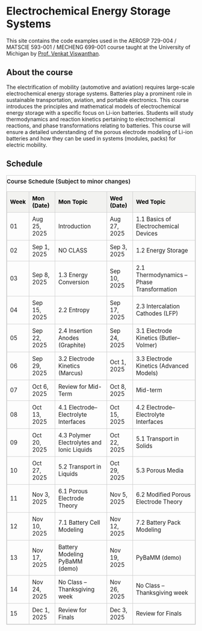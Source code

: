 # Electrochemical Energy Storage Systems

This site contains the code examples used in the AEROSP 729-004 / MATSCIE 593-001 / MECHENG 699-001 course taught at the University of Michigan by [Prof. Venkat Viswanthan](https://eeg.engin.umich.edu/).

## About the course

The electrification of mobility (automotive and aviation) requires large-scale electrochemical energy storage systems.  Batteries play a prominent role in sustainable transportation, aviation, and portable electronics.  This course introduces the principles and mathematical models of electrochemical energy storage with a specific focus on Li-ion batteries. Students will study thermodynamics and reaction kinetics pertaining to electrochemical reactions, and phase transformations relating to batteries. This course will ensure a detailed understanding of the porous electrode modeling of Li-ion batteries and how they can be used in systems (modules, packs) for electric mobility.

## Schedule
<style>
/* Self-contained styles for this page only */
.schedule-table {
  width: 100%;
  border-collapse: collapse;
  font-size: 0.95rem;
}
.schedule-table, .schedule-table th, .schedule-table td {
  border: 1px solid #ccc;
}
.schedule-table th, .schedule-table td {
  padding: 8px;
  text-align: left;
}

/* Light mode header: extremely light gray */
.schedule-table thead tr {
  background: #f2f2f0;   /* almost white */
  color: #000;           /* black text */
}

<!-- /* Row striping */ -->
<!-- .schedule-table tbody tr:nth-child(even) { -->
<!--   background: #fafafa;   /* super light gray for even rows */ -->
<!-- } -->

<!-- /* Dark mode tweaks */ -->
<!-- @media (prefers-color-scheme: dark) { -->
<!--   .schedule-table, .schedule-table th, .schedule-table td { border-color: #555; } -->
<!--   .schedule-table tbody tr:nth-child(even) { background: #2a2a2a; } -->
<!--   .schedule-table thead tr { background: #444; color: #fff; } -->
}
</style>

<table class="schedule-table">
  <caption style="caption-side: top; text-align: left; font-weight: 600; padding: 6px 0;">
    Course Schedule (Subject to minor changes)
  </caption>
  <thead>
    <tr>
      <th scope="col">Week</th>
      <th scope="col">Mon (Date)</th>
      <th scope="col">Mon Topic</th>
      <th scope="col">Wed (Date)</th>
      <th scope="col">Wed Topic</th>
    </tr>
  </thead>
  <tbody>
    <tr>
      <td>01</td>
      <td>Aug 25, 2025</td>
      <td>Introduction</td>
      <td>Aug 27, 2025</td>
      <td>1.1 Basics of Electrochemical Devices</td>
    </tr>
    <tr>
      <td>02</td>
      <td>Sep 1, 2025</td>
      <td>NO CLASS</td>
      <td>Sep 3, 2025</td>
      <td>1.2 Energy Storage</td>
    </tr>
    <tr>
      <td>03</td>
      <td>Sep 8, 2025</td>
      <td>1.3 Energy Conversion</td>
      <td>Sep 10, 2025</td>
      <td>2.1 Thermodynamics – Phase Transformation</td>
    </tr>
    <tr>
      <td>04</td>
      <td>Sep 15, 2025</td>
      <td>2.2 Entropy</td>
      <td>Sep 17, 2025</td>
      <td>2.3 Intercalation Cathodes (LFP)</td>
    </tr>
    <tr>
      <td>05</td>
      <td>Sep 22, 2025</td>
      <td>2.4 Insertion Anodes (Graphite)</td>
      <td>Sep 24, 2025</td>
      <td>3.1 Electrode Kinetics (Butler–Volmer)</td>
    </tr>
    <tr>
      <td>06</td>
      <td>Sep 29, 2025</td>
      <td>3.2 Electrode Kinetics (Marcus)</td>
      <td>Oct 1, 2025</td>
      <td>3.3 Electrode Kinetics (Advanced Models)</td>
    </tr>
    <tr>
      <td>07</td>
      <td>Oct 6, 2025</td>
      <td>Review for Mid-Term</td>
      <td>Oct 8, 2025</td>
      <td>Mid-term</td>
    </tr>
    <tr>
      <td>08</td>
      <td>Oct 13, 2025</td>
      <td>4.1 Electrode–Electrolyte Interfaces</td>
      <td>Oct 15, 2025</td>
      <td>4.2 Electrode–Electrolyte Interfaces</td>
    </tr>
    <tr>
      <td>09</td>
      <td>Oct 20, 2025</td>
      <td>4.3 Polymer Electrolytes and Ionic Liquids</td>
      <td>Oct 22, 2025</td>
      <td>5.1 Transport in Solids</td>
    </tr>
    <tr>
      <td>10</td>
      <td>Oct 27, 2025</td>
      <td>5.2 Transport in Liquids</td>
      <td>Oct 29, 2025</td>
      <td>5.3 Porous Media</td>
    </tr>
    <tr>
      <td>11</td>
      <td>Nov 3, 2025</td>
      <td>6.1 Porous Electrode Theory</td>
      <td>Nov 5, 2025</td>
      <td>6.2 Modified Porous Electrode Theory</td>
    </tr>
    <tr>
      <td>12</td>
      <td>Nov 10, 2025</td>
      <td>7.1 Battery Cell Modeling</td>
      <td>Nov 12, 2025</td>
      <td>7.2 Battery Pack Modeling</td>
    </tr>
    <tr>
      <td>13</td>
      <td>Nov 17, 2025</td>
      <td>Battery Modeling PyBaMM (demo)</td>
      <td>Nov 19, 2025</td>
      <td>PyBaMM (demo)</td>
    </tr>
    <tr>
      <td>14</td>
      <td>Nov 24, 2025</td>
      <td>No Class – Thanksgiving week</td>
      <td>Nov 26, 2025</td>
      <td>No Class – Thanksgiving week</td>
    </tr>
    <tr>
      <td>15</td>
      <td>Dec 1, 2025</td>
      <td>Review for Finals</td>
      <td>Dec 3, 2025</td>
      <td>Review for Finals</td>
    </tr>
  </tbody>
</table>


<!-- ```{tableofcontents} -->
<!-- ``` -->
